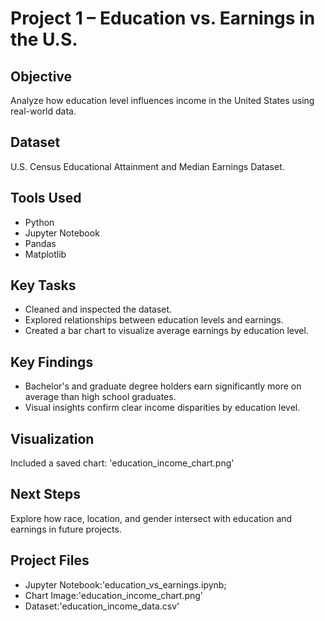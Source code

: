 # Project 1 – Education vs. Earnings in the U.S.

##  Objective
Analyze how education level influences income in the United States using real-world data.

## Dataset
U.S. Census Educational Attainment and Median Earnings Dataset.

##  Tools Used
- Python
- Jupyter Notebook
- Pandas
- Matplotlib

##  Key Tasks
- Cleaned and inspected the dataset.
- Explored relationships between education levels and earnings.
- Created a bar chart to visualize average earnings by education level.

##  Key Findings
- Bachelor's and graduate degree holders earn significantly more on average than high school graduates.
- Visual insights confirm clear income disparities by education level.

##  Visualization
Included a saved chart: 'education_income_chart.png'

##  Next Steps
Explore how race, location, and gender intersect with education and earnings in future projects.

##  Project Files
- Jupyter Notebook:'education_vs_earnings.ipynb;
- Chart Image:'education_income_chart.png'
- Dataset:'education_income_data.csv'
